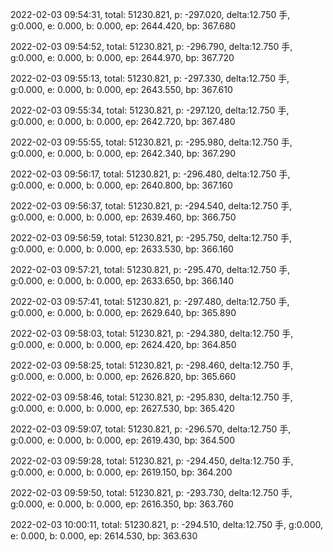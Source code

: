 2022-02-03 09:54:31, total: 51230.821, p: -297.020, delta:12.750 手, g:0.000, e: 0.000, b: 0.000, ep: 2644.420, bp: 367.680

2022-02-03 09:54:52, total: 51230.821, p: -296.790, delta:12.750 手, g:0.000, e: 0.000, b: 0.000, ep: 2644.970, bp: 367.720

2022-02-03 09:55:13, total: 51230.821, p: -297.330, delta:12.750 手, g:0.000, e: 0.000, b: 0.000, ep: 2643.550, bp: 367.610

2022-02-03 09:55:34, total: 51230.821, p: -297.120, delta:12.750 手, g:0.000, e: 0.000, b: 0.000, ep: 2642.720, bp: 367.480

2022-02-03 09:55:55, total: 51230.821, p: -295.980, delta:12.750 手, g:0.000, e: 0.000, b: 0.000, ep: 2642.340, bp: 367.290

2022-02-03 09:56:17, total: 51230.821, p: -296.480, delta:12.750 手, g:0.000, e: 0.000, b: 0.000, ep: 2640.800, bp: 367.160

2022-02-03 09:56:37, total: 51230.821, p: -294.540, delta:12.750 手, g:0.000, e: 0.000, b: 0.000, ep: 2639.460, bp: 366.750

2022-02-03 09:56:59, total: 51230.821, p: -295.750, delta:12.750 手, g:0.000, e: 0.000, b: 0.000, ep: 2633.530, bp: 366.160

2022-02-03 09:57:21, total: 51230.821, p: -295.470, delta:12.750 手, g:0.000, e: 0.000, b: 0.000, ep: 2633.650, bp: 366.140

2022-02-03 09:57:41, total: 51230.821, p: -297.480, delta:12.750 手, g:0.000, e: 0.000, b: 0.000, ep: 2629.640, bp: 365.890

2022-02-03 09:58:03, total: 51230.821, p: -294.380, delta:12.750 手, g:0.000, e: 0.000, b: 0.000, ep: 2624.420, bp: 364.850

2022-02-03 09:58:25, total: 51230.821, p: -298.460, delta:12.750 手, g:0.000, e: 0.000, b: 0.000, ep: 2626.820, bp: 365.660

2022-02-03 09:58:46, total: 51230.821, p: -295.830, delta:12.750 手, g:0.000, e: 0.000, b: 0.000, ep: 2627.530, bp: 365.420

2022-02-03 09:59:07, total: 51230.821, p: -296.570, delta:12.750 手, g:0.000, e: 0.000, b: 0.000, ep: 2619.430, bp: 364.500

2022-02-03 09:59:28, total: 51230.821, p: -294.450, delta:12.750 手, g:0.000, e: 0.000, b: 0.000, ep: 2619.150, bp: 364.200

2022-02-03 09:59:50, total: 51230.821, p: -293.730, delta:12.750 手, g:0.000, e: 0.000, b: 0.000, ep: 2616.350, bp: 363.760

2022-02-03 10:00:11, total: 51230.821, p: -294.510, delta:12.750 手, g:0.000, e: 0.000, b: 0.000, ep: 2614.530, bp: 363.630